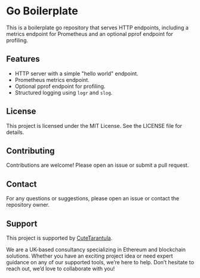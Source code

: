 # Go Boilerplate

This is a boilerplate go repository that serves HTTP endpoints, including a metrics endpoint for Prometheus and an optional pprof endpoint for profiling.

## Features

- HTTP server with a simple "hello world" endpoint.
- Prometheus metrics endpoint.
- Optional pprof endpoint for profiling.
- Structured logging using `logr` and `slog`.

## License

This project is licensed under the MIT License. See the LICENSE file for details.

## Contributing

Contributions are welcome! Please open an issue or submit a pull request.

## Contact

For any questions or suggestions, please open an issue or contact the repository owner.

## Support

This project is supported by [CuteTarantula](https://cutetarantula.com).

We are a UK-based consultancy specializing in Ethereum and blockchain solutions. Whether you have an exciting project idea or need expert guidance on any of our supported tools, we’re here to help. Don’t hesitate to reach out, we’d love to collaborate with you!

